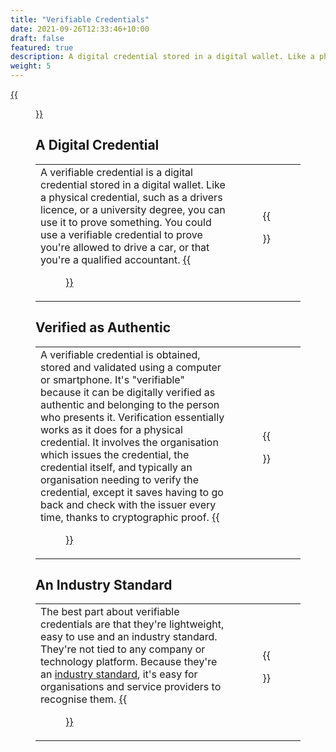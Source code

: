 ```yaml
---
title: "Verifiable Credentials"
date: 2021-09-26T12:33:46+10:00
draft: false
featured: true
description: A digital credential stored in a digital wallet. Like a physical credential, such as a drivers licence, or a university degree, you can use it to prove something.
weight: 5
---
```

[{{<figure src="/images/logo/w3c.svg" height="40" width="40" class="cta top" title="The W3C Verifiable Credentials Standard">}}](https://www.w3.org/TR/vc-data-model/)

## A Digital Credential
|  |  |
|--|:--:|
| A verifiable credential is a digital credential stored in a digital wallet. Like a physical credential, such as a drivers licence, or a university degree, you can use it to prove something. You could use a verifiable credential to prove you're allowed to drive a car, or that you're a qualified accountant. [{{<figure src="/images/logo/w3c.svg" title="What is a Verifiable Credential?" class="cta" target="_blank" height="40" width="40">}}](https://www.w3.org/TR/vc-data-model/#what-is-a-verifiable-credential) | {{<figure src="/images/illustrations/credential.svg">}} |

## Verified as Authentic
|  |  |
|--|:--:|
| A verifiable credential is obtained, stored and validated using a computer or smartphone. It's "verifiable" because it can be digitally verified as authentic and belonging to the person who presents it. Verification essentially works as it does for a physical credential. It involves the organisation which issues the credential, the credential itself, and typically an organisation needing to verify the credential, except it saves having to go back and check with the issuer every time, thanks to cryptographic proof. [{{<figure src="/images/logo/w3c.svg" title="Verified via Cryptographic Proof" class="cta" target="_blank" height="40" width="40">}}](https://www.w3.org/TR/vc-data-model/#proofs-signatures) | {{<figure src="/images/illustrations/process.svg">}} |

## An Industry Standard
|  |  |
|--|:--:|
| The best part about verifiable credentials are that they're lightweight, easy to use and an industry standard. They're not tied to any company or technology platform. Because they're an [industry standard](https://www.w3.org/TR/vc-data-model/), it's easy for organisations and service providers to recognise them. [{{<figure src="/images/logo/w3c.svg" title="The Credentials Community Group" class="cta" target="_blank" height="40" width="40">}}](https://w3c-ccg.github.io/) | {{<figure src="/images/illustrations/industry.svg">}} |